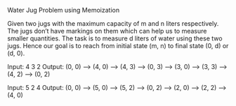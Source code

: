 Water Jug Problem using Memoization

Given two jugs with the maximum capacity of m and n liters respectively. The jugs don’t have markings on them which can help us to measure smaller quantities. The task is to measure d liters of water using these two jugs. Hence our goal is to reach from initial state (m, n) to final state (0, d) or (d, 0).


Input: 4 3 2
Output: (0, 0) –> (4, 0) –> (4, 3) –> (0, 3) –> (3, 0) –> (3, 3) –> (4, 2) –> (0, 2)

Input: 5 2 4
Output: (0, 0) –> (5, 0) –> (5, 2) –> (0, 2) –> (2, 0) –> (2, 2) –> (4, 0)

